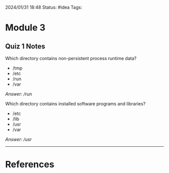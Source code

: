 2024/01/31 18:48
Status: #idea
Tags:

# Module 3

## Quiz 1 Notes

Which directory contains non-persistent process runtime data?

- /tmp
- /etc
- /run
- /var

*Answer: /run* 

Which directory contains installed software programs and libraries?

- /etc
- /lib
- /usr
- /var

*Answer: /usr*




---
# References
